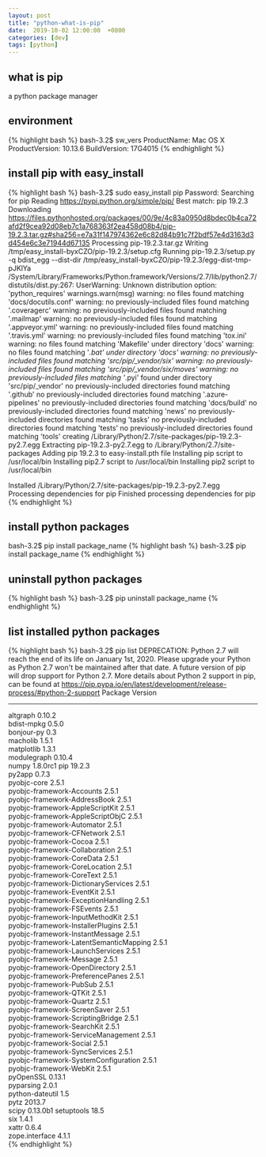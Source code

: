 ```yaml
---
layout: post
title: "python-what-is-pip"
date:  2019-10-02 12:00:00  +0800
categories: [dev]
tags: [python]
---
```


## what is pip
a python package manager

## environment
{% highlight bash %}
bash-3.2$ sw_vers
ProductName:    Mac OS X
ProductVersion: 10.13.6
BuildVersion:   17G4015
{% endhighlight %}

## install pip with easy_install
{% highlight bash %}
bash-3.2$ sudo easy_install pip
Password:
Searching for pip
Reading https://pypi.python.org/simple/pip/
Best match: pip 19.2.3
Downloading https://files.pythonhosted.org/packages/00/9e/4c83a0950d8bdec0b4ca72afd2f9cea92d08eb7c1a768363f2ea458d08b4/pip-19.2.3.tar.gz#sha256=e7a31f147974362e6c82d84b91c7f2bdf57e4d3163d3d454e6c3e71944d67135
Processing pip-19.2.3.tar.gz
Writing /tmp/easy_install-byxCZO/pip-19.2.3/setup.cfg
Running pip-19.2.3/setup.py -q bdist_egg --dist-dir /tmp/easy_install-byxCZO/pip-19.2.3/egg-dist-tmp-pJKlYa
/System/Library/Frameworks/Python.framework/Versions/2.7/lib/python2.7/distutils/dist.py:267: UserWarning: Unknown distribution option: 'python_requires'
  warnings.warn(msg)
  warning: no files found matching 'docs/docutils.conf'
  warning: no previously-included files found matching '.coveragerc'
  warning: no previously-included files found matching '.mailmap'
  warning: no previously-included files found matching '.appveyor.yml'
  warning: no previously-included files found matching '.travis.yml'
  warning: no previously-included files found matching 'tox.ini'
  warning: no files found matching 'Makefile' under directory 'docs'
  warning: no files found matching '*.bat' under directory 'docs'
  warning: no previously-included files found matching 'src/pip/_vendor/six'
  warning: no previously-included files found matching 'src/pip/_vendor/six/moves'
  warning: no previously-included files matching '*.pyi' found under directory 'src/pip/_vendor'
  no previously-included directories found matching '.github'
  no previously-included directories found matching '.azure-pipelines'
  no previously-included directories found matching 'docs/build'
  no previously-included directories found matching 'news'
  no previously-included directories found matching 'tasks'
  no previously-included directories found matching 'tests'
  no previously-included directories found matching 'tools'
  creating /Library/Python/2.7/site-packages/pip-19.2.3-py2.7.egg
  Extracting pip-19.2.3-py2.7.egg to /Library/Python/2.7/site-packages
  Adding pip 19.2.3 to easy-install.pth file
  Installing pip script to /usr/local/bin
  Installing pip2.7 script to /usr/local/bin
  Installing pip2 script to /usr/local/bin

  Installed /Library/Python/2.7/site-packages/pip-19.2.3-py2.7.egg
  Processing dependencies for pip
  Finished processing dependencies for pip
{% endhighlight %}


## install python packages
bash-3.2$ pip install package_name
{% highlight bash %}
bash-3.2$ pip install package_name
{% endhighlight %}

## uninstall python packages
{% highlight bash %}
bash-3.2$ pip uninstall package_name
{% endhighlight %}

## list installed python packages
{% highlight bash %}
bash-3.2$  pip list
DEPRECATION: Python 2.7 will reach the end of its life on January 1st, 2020. Please upgrade your Python as Python 2.7 won't be maintained after that date. A future version of pip will drop support for Python 2.7. More details about Python 2 support in pip, can be found at https://pip.pypa.io/en/latest/development/release-process/#python-2-support
Package                                Version 
-------------------------------------- --------
altgraph                               0.10.2  
bdist-mpkg                             0.5.0   
bonjour-py                             0.3     
macholib                               1.5.1   
matplotlib                             1.3.1   
modulegraph                            0.10.4  
numpy                                  1.8.0rc1
pip                                    19.2.3  
py2app                                 0.7.3   
pyobjc-core                            2.5.1   
pyobjc-framework-Accounts              2.5.1   
pyobjc-framework-AddressBook           2.5.1   
pyobjc-framework-AppleScriptKit        2.5.1   
pyobjc-framework-AppleScriptObjC       2.5.1   
pyobjc-framework-Automator             2.5.1   
pyobjc-framework-CFNetwork             2.5.1   
pyobjc-framework-Cocoa                 2.5.1   
pyobjc-framework-Collaboration         2.5.1   
pyobjc-framework-CoreData              2.5.1   
pyobjc-framework-CoreLocation          2.5.1   
pyobjc-framework-CoreText              2.5.1   
pyobjc-framework-DictionaryServices    2.5.1   
pyobjc-framework-EventKit              2.5.1   
pyobjc-framework-ExceptionHandling     2.5.1   
pyobjc-framework-FSEvents              2.5.1   
pyobjc-framework-InputMethodKit        2.5.1   
pyobjc-framework-InstallerPlugins      2.5.1   
pyobjc-framework-InstantMessage        2.5.1   
pyobjc-framework-LatentSemanticMapping 2.5.1   
pyobjc-framework-LaunchServices        2.5.1   
pyobjc-framework-Message               2.5.1   
pyobjc-framework-OpenDirectory         2.5.1   
pyobjc-framework-PreferencePanes       2.5.1   
pyobjc-framework-PubSub                2.5.1   
pyobjc-framework-QTKit                 2.5.1   
pyobjc-framework-Quartz                2.5.1   
pyobjc-framework-ScreenSaver           2.5.1   
pyobjc-framework-ScriptingBridge       2.5.1   
pyobjc-framework-SearchKit             2.5.1   
pyobjc-framework-ServiceManagement     2.5.1   
pyobjc-framework-Social                2.5.1   
pyobjc-framework-SyncServices          2.5.1   
pyobjc-framework-SystemConfiguration   2.5.1   
pyobjc-framework-WebKit                2.5.1   
pyOpenSSL                              0.13.1  
pyparsing                              2.0.1   
python-dateutil                        1.5     
pytz                                   2013.7  
scipy                                  0.13.0b1
setuptools                             18.5    
six                                    1.4.1   
xattr                                  0.6.4   
zope.interface                         4.1.1   
{% endhighlight %}
